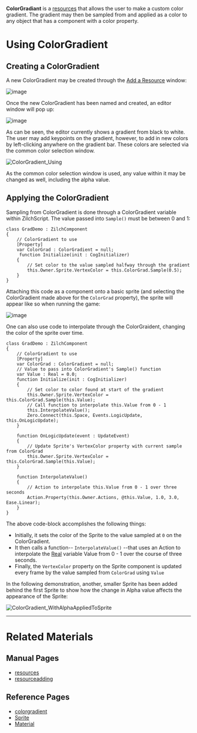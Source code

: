 **ColorGradiant** is a [resources](https://github.com/zeroengineteam/ZeroDocs/blob/master/zero_editor_documentation/zeromanual/architecture/resources.markdown) that allows the user to make a custom color gradient. The gradient may then be sampled from and applied as a color to any object that has a component with a color property.

 # Using ColorGradient
 ## Creating a ColorGradient
A new ColorGradient may be created through the [Add a Resource](https://github.com/zeroengineteam/ZeroDocs/blob/master/zero_editor_documentation/zeromanual/editor/editorcommands/resourceadding.markdown) window:



![image](https://media.githubusercontent.com/media/zeroengineteam/ZeroFiles/master/doc_files/47008.png)


Once the new ColorGradient has been named and created, an editor window will pop up:



![image](https://media.githubusercontent.com/media/zeroengineteam/ZeroFiles/master/doc_files/47010.png)


As can be seen, the editor currently shows a gradient from black to white. The user may add keypoints on the gradient, however, to add in new colors by left-clicking anywhere on the gradient bar. These colors are selected via the common color selection window.



![ColorGradient_Using](https://media.githubusercontent.com/media/zeroengineteam/ZeroFiles/master/doc_files/47196.gif)


As the common color selection window is used, any value within it may be changed as well, including the alpha value.

 ## Applying the ColorGradient
Sampling from ColorGradient is done through a ColorGradient variable within ZilchScript. The value passed into `Sample()` must be between 0 and 1:

```
class GradDemo : ZilchComponent
{
    // ColorGradient to use
    [Property]
    var ColorGrad : ColorGradient = null;
     function Initialize(init : CogInitializer)
    {
        // Set color to the value sampled halfway through the gradient
        this.Owner.Sprite.VertexColor = this.ColorGrad.Sample(0.5);
    }
}
```


Attaching this code as a component onto a basic sprite (and selecting the ColorGradient made above for the `ColorGrad` property), the sprite will appear like so when running the game:



![image](https://media.githubusercontent.com/media/zeroengineteam/ZeroFiles/master/doc_files/47203.png)


One can also use code to interpolate through the ColorGraident, changing the color of the sprite over time.

```
class GradDemo : ZilchComponent
{
    // ColorGradient to use
    [Property]
    var ColorGrad : ColorGradient = null;
    // Value to pass into ColorGradient's Sample() function
    var Value : Real = 0.0;
    function Initialize(init : CogInitializer)
    {
        // Set color to color found at start of the gradient
        this.Owner.Sprite.VertexColor = this.ColorGrad.Sample(this.Value);
        // Call function to interpolate this.Value from 0 - 1
        this.InterpolateValue();
        Zero.Connect(this.Space, Events.LogicUpdate, this.OnLogicUpdate);
    }
    
    function OnLogicUpdate(event : UpdateEvent)
    {
        // Update Sprite's VertexColor property with current sample from ColorGrad
        this.Owner.Sprite.VertexColor = this.ColorGrad.Sample(this.Value);
    }
    
    function InterpolateValue()
    {
        // Action to interpolate this.Value from 0 - 1 over three seconds
        Action.Property(this.Owner.Actions, @this.Value, 1.0, 3.0, Ease.Linear);
    }
}
```


The above code-block accomplishes the following things:

 - Initially, it sets the color of the Sprite to the value sampled at `0` on the ColorGradient.
 - It then calls a function-- `InterpolateValue()` --that uses an Action to interpolate the [Real](https://github.com/zeroengineteam/ZeroDocs/blob/master/code_reference/zilch_base_types/real.markdown) variable Value from 0 - 1 over the course of three seconds.
 - Finally, the `VertexColor` property on the Sprite component is updated every frame by the value sampled from `ColorGrad` using `Value`

In the following demonstration, another, smaller Sprite has been added behind the first Sprite to show how the change in Alpha value affects the appearance of the Sprite:



![ColorGradient_WithAlphaAppliedToSprite](https://media.githubusercontent.com/media/zeroengineteam/ZeroFiles/master/doc_files/47215.gif)


---

 # Related Materials
 ## Manual Pages
- [resources](https://github.com/zeroengineteam/ZeroDocs/blob/master/zero_editor_documentation/zeromanual/architecture/resources.markdown)
- [resourceadding](https://github.com/zeroengineteam/ZeroDocs/blob/master/zero_editor_documentation/zeromanual/editor/editorcommands/resourceadding.markdown)
 ## Reference Pages
- [colorgradient](https://github.com/zeroengineteam/ZeroDocs/blob/master/code_reference/class_reference/colorgradient.markdown)
- [Sprite](https://github.com/zeroengineteam/ZeroDocs/blob/master/code_reference/class_reference/sprite.markdown) 
- [Material](https://github.com/zeroengineteam/ZeroDocs/blob/master/code_reference/class_reference/material.markdown) 

 

 